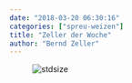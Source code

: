 ```yaml
---
date: "2018-03-20 06:30:16"
categories: ["spreu-weizen"]
title: "Zeller der Woche"
author: "Bernd Zeller"
---
```



<figure>
<img src="https://www.publicomag.com/wp-content/uploads/2018/03/Auslegungsfrage-1320x925.jpg" alt=stdsize>
</figure>


